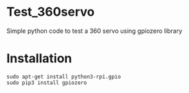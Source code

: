 # Test_360servo
Simple python code to test a 360 servo using gpiozero library
# Installation
```
sudo apt-get install python3-rpi.gpio
sudo pip3 install gpiozero
```

